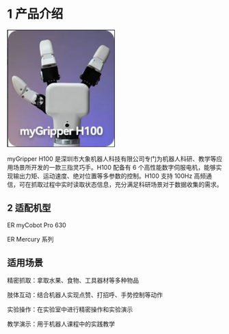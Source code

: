 # 1 产品介绍

<img src="../img/myhand.png" width="50%" >

myGripper H100 是深圳市大象机器人科技有限公司专门为机器人科研、教学等应用场景所开发的一款三指灵巧手。H100 配备有 6 个高性能数字伺服电机，能够实现输出力矩、运动速度、绝对位置等多参数的控制。H100 支持 100Hz 高频通信，可在抓取过程中实时读取状态信息，充分满足科研场景对于数据收集的需求。

## 2 适配机型
ER myCobot Pro 630

ER Mercury 系列

## 适用场景
精密抓取：拿取水果、食物、工具器材等多种物品

肢体互动：结合机器人实现点赞、打招呼、手势控制等动作

实验操作：在实验室中进行精密操作和实验演示

教学演示：用于机器人课程中的实践教学